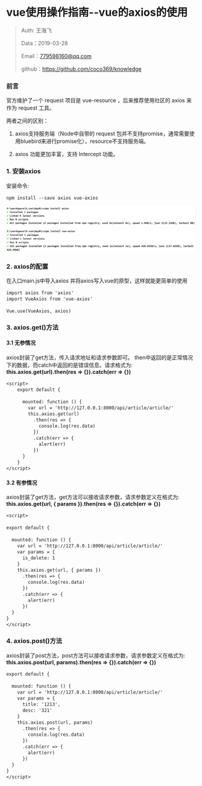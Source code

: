 
# vue使用操作指南--vue的axios的使用

>Auth: 王海飞
>
>Data：2019-03-28
>
>Email：779598160@qq.com
>
>github：https://github.com/coco369/knowledge


### 前言

官方维护了一个 request 项目是 vue-resource ，后来推荐使用社区的 axios 来作为 request 工具。

两者之间的区别：

1. axios支持服务端（Node中自带的 request 包并不支持promise，通常需要使用bluebird来进行promise化），resource不支持服务端。

2. axios 功能更加丰富，支持 Intercept 功能。



### 1. 安装axios


安装命令:

	npm install --save axios vue-axios

![图](../images/cnpm_install_axios.png)
![图](../images/cnpm_install_vue_axios.png)


### 2. axios的配置

在入口main.js中导入axios 并将axios写入vue的原型，这样就能更简单的使用

	import axios from 'axios'
	import VueAxios from 'vue-axios'
	
	Vue.use(VueAxios, axios)

### 3. axios.get()方法 

#### 3.1 无参情况

axios封装了get方法，传入请求地址和请求参数即可。 then中返回的是正常情况下的数据，而catch中返回的是错误信息。请求格式为: <b>this.axios.get(url).then(res => {}).catch(err => {})</b>

	<script>
		export default {
		
		  mounted: function () {
		    var url = 'http://127.0.0.1:8000/api/article/article/'
		    this.axios.get(url)
		      .then(res => {
		        console.log(res.data)
		      })
		      .catch(err => {
		        alert(err)
		      })
		  }
		}
	</script>
	
#### 3.2 有参情况

axios封装了get方法，get方法可以接收请求参数，请求参数定义在格式为: <b>this.axios.get(url, { params }).then(res => {}).catch(err => {})</b>

	<script>
	
	export default {
	
	  mounted: function () {
	    var url = 'http://127.0.0.1:8000/api/article/article/'
	    var params = {
	      is_delete: 1
	    }
	    this.axios.get(url, { params })
	      .then(res => {
	        console.log(res.data)
	      })
	      .catch(err => {
	        alert(err)
	      })
	  }
	}
	</script>

### 4. axios.post()方法

axios封装了post方法，post方法可以接收请求参数，请求参数定义在格式为: <b>this.axios.post(url, params).then(res => {}).catch(err => {})</b>

	export default {
	
	  mounted: function () {
	    var url = 'http://127.0.0.1:8000/api/article/article/'
	    var params = {
	      title: '1213',
	      desc: '321'
	    }
	    this.axios.post(url, params)
	      .then(res => {
	        console.log(res.data)
	      })
	      .catch(err => {
	        alert(err)
	      })
	  }
	}
	</script>